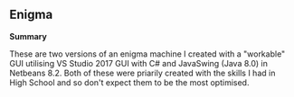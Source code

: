 ## Enigma

**Summary**

  These are two versions of an enigma machine I created with a "workable" GUI utilising VS Studio 2017 GUI with C# and JavaSwing (Java 8.0) in Netbeans 8.2. 
Both of these were priarily created with the skills I had in High School and so don't expect them to be the most optimised.
